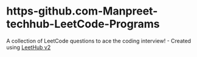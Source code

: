 # https-github.com-Manpreet-techhub-LeetCode-Programs
A collection of LeetCode questions to ace the coding interview! - Created using [LeetHub v2](https://github.com/arunbhardwaj/LeetHub-2.0)
